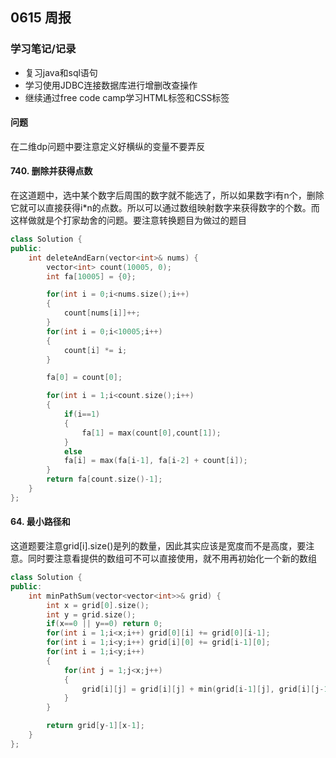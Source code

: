 ## 0615 周报
### 学习笔记/记录
- 复习java和sql语句
- 学习使用JDBC连接数据库进行增删改查操作
- 继续通过free code camp学习HTML标签和CSS标签
#### 问题
在二维dp问题中要注意定义好横纵的变量不要弄反
#### 740. 删除并获得点数
在这道题中，选中某个数字后周围的数字就不能选了，所以如果数字i有n个，删除它就可以直接获得i*n的点数。所以可以通过数组映射数字来获得数字的个数。而这样做就是个打家劫舍的问题。要注意转换题目为做过的题目
```C++
class Solution {
public:
    int deleteAndEarn(vector<int>& nums) {
        vector<int> count(10005, 0);
        int fa[10005] = {0};

        for(int i = 0;i<nums.size();i++)
        {
            count[nums[i]]++;
        }
        for(int i = 0;i<10005;i++)
        {
            count[i] *= i;
        }

        fa[0] = count[0];

        for(int i = 1;i<count.size();i++)
        {
            if(i==1)
            {
                fa[1] = max(count[0],count[1]);
            }
            else
            fa[i] = max(fa[i-1], fa[i-2] + count[i]);
        }
        return fa[count.size()-1];   
    }
};
```
#### 64. 最小路径和
这道题要注意grid[i].size()是列的数量，因此其实应该是宽度而不是高度，要注意。同时要注意看提供的数组可不可以直接使用，就不用再初始化一个新的数组
```C++
class Solution {
public:
    int minPathSum(vector<vector<int>>& grid) {
        int x = grid[0].size();
        int y = grid.size();
        if(x==0 || y==0) return 0;
        for(int i = 1;i<x;i++) grid[0][i] += grid[0][i-1];
        for(int i = 1;i<y;i++) grid[i][0] += grid[i-1][0];
        for(int i = 1;i<y;i++)
        {
            for(int j = 1;j<x;j++)
            {
                grid[i][j] = grid[i][j] + min(grid[i-1][j], grid[i][j-1]);
            }
        }

        return grid[y-1][x-1];
    }
};

```